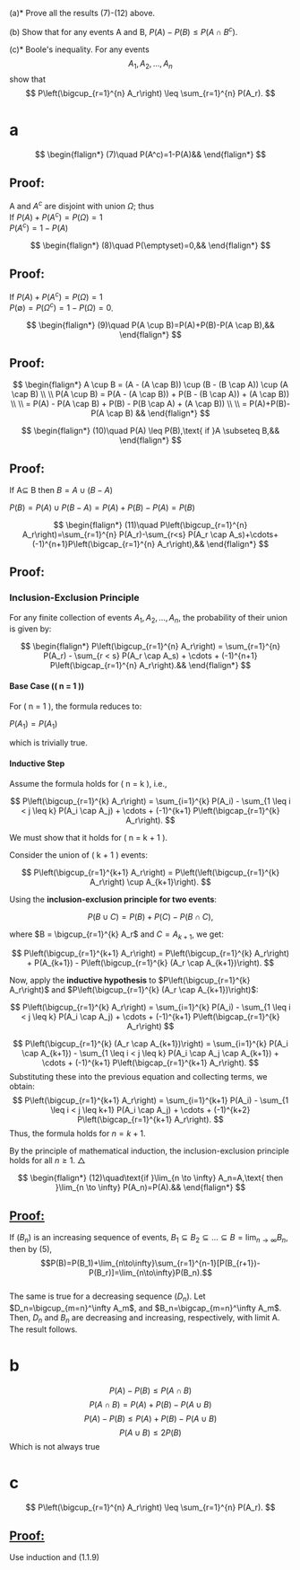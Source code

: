 
(a)* Prove all the results (7)-(12) above.

(b) Show that for any events A and B, $P(A) - P(B) ≤ P(A ∩ B^c).$

(c)* Boole's inequality. For any events $$
A_1, A_2, ..., A_n
$$show that
$$
P\left(\bigcup_{r=1}^{n} A_r\right) \leq \sum_{r=1}^{n} P(A_r).
$$

# a

$$
\begin{flalign*}
(7)\quad P(A^c)=1-P(A)&&
\end{flalign*}
$$

## Proof:

A and $A^c$ are disjoint with union $\Omega$; thus  
If $P(A)+P(A^c)=P(\Omega)=1$  
$P(A^c)=1-P(A)$

$$
\begin{flalign*}
(8)\quad P(\emptyset)=0,&&
\end{flalign*}
$$

## Proof:

If $P(A)+P(A^c)=P(\Omega)=1$  
$P(\emptyset)=P(\Omega^c)=1-P(\Omega)=0$.  

$$
\begin{flalign*}
(9)\quad P(A \cup B)=P(A)+P(B)-P(A \cap B),&&
\end{flalign*}
$$

## Proof:

$$
\begin{flalign*}
A \cup B = (A - (A \cap B)) \cup (B - (B \cap A)) \cup (A \cap B) \\
\\
P(A \cup B) = P(A - (A \cap B)) + P(B - (B \cap A)) + (A \cap B)) \\
\\
= P(A) - P(A \cap B) + P(B) - P(B \cap A) + (A \cap B)) \\
\\
= P(A)+P(B)-P(A \cap B)
&&
\end{flalign*}
$$

$$
\begin{flalign*}
(10)\quad P(A) \leq P(B),\text{ if }A \subseteq B,&&
\end{flalign*}
$$

## Proof:

If A$\subseteq$ B then $B=A\cup(B-A)$

$P(B) = P(A) \cup P(B-A)=P(A)+P(B)-P(A)=P(B)$

$$
\begin{flalign*}
(11)\quad P\left(\bigcup_{r=1}^{n} A_r\right)=\sum_{r=1}^{n} P(A_r)-\sum_{r<s} P(A_r \cap A_s)+\cdots+(-1)^{n+1}P\left(\bigcap_{r=1}^{n} A_r\right),&&
\end{flalign*}
$$

## Proof:

### **Inclusion-Exclusion Principle**
For any finite collection of events $A_1, A_2, \dots, A_n$, the probability of their union is given by:

$$
\begin{flalign*}
P\left(\bigcup_{r=1}^{n} A_r\right) = \sum_{r=1}^{n} P(A_r) - \sum_{r < s} P(A_r \cap A_s) + \cdots + (-1)^{n+1} P\left(\bigcap_{r=1}^{n} A_r\right).&&
\end{flalign*}
$$
#### **Base Case (\( n = 1 \))**

For \( n = 1 \), the formula reduces to:

$P(A_1) = P(A_1)$

which is trivially true.

#### **Inductive Step**

Assume the formula holds for \( n = k \), i.e.,

$$
P\left(\bigcup_{r=1}^{k} A_r\right) = \sum_{i=1}^{k} P(A_i) - \sum_{1 \leq i < j \leq k} P(A_i \cap A_j) + \cdots + (-1)^{k+1} P\left(\bigcap_{r=1}^{k} A_r\right).
$$

We must show that it holds for \( n = k + 1 \).

Consider the union of \( k + 1 \) events:

$$
P\left(\bigcup_{r=1}^{k+1} A_r\right) = P\left(\left(\bigcup_{r=1}^{k} A_r\right) \cup A_{k+1}\right).
$$

Using the **inclusion-exclusion principle for two events**:

$$
P(B \cup C) = P(B) + P(C) - P(B \cap C),
$$

where $B = \bigcup_{r=1}^{k} A_r$ and $C = A_{k+1}$, we get:

$$
P\left(\bigcup_{r=1}^{k+1} A_r\right) = P\left(\bigcup_{r=1}^{k} A_r\right) + P(A_{k+1}) - P\left(\bigcup_{r=1}^{k} (A_r \cap A_{k+1})\right).
$$

Now, apply the **inductive hypothesis** to $P\left(\bigcup_{r=1}^{k} A_r\right)$ and $P\left(\bigcup_{r=1}^{k} (A_r \cap A_{k+1})\right)$:

$$
P\left(\bigcup_{r=1}^{k} A_r\right) = \sum_{i=1}^{k} P(A_i) - \sum_{1 \leq i < j \leq k} P(A_i \cap A_j) + \cdots + (-1)^{k+1} P\left(\bigcap_{r=1}^{k} A_r\right)
$$

$$
P\left(\bigcup_{r=1}^{k} (A_r \cap A_{k+1})\right) = \sum_{i=1}^{k} P(A_i \cap A_{k+1}) - \sum_{1 \leq i < j \leq k} P(A_i \cap A_j \cap A_{k+1}) + \cdots + (-1)^{k+1} P\left(\bigcap_{r=1}^{k+1} A_r\right).
$$
Substituting these into the previous equation and collecting terms, we obtain:
$$
P\left(\bigcup_{r=1}^{k+1} A_r\right) = \sum_{i=1}^{k+1} P(A_i) - \sum_{1 \leq i < j \leq k+1} P(A_i \cap A_j) + \cdots + (-1)^{k+2} P\left(\bigcap_{r=1}^{k+1} A_r\right).
$$
Thus, the formula holds for $n = k + 1$.

By the principle of mathematical induction, the inclusion-exclusion principle holds for all $n \geq 1$. $\triangle$

$$
\begin{flalign*}
(12)\quad\text{if }\lim_{n \to \infty} A_n=A,\text{ then }\lim_{n \to \infty} P(A_n)=P(A).&&
\end{flalign*}
$$

## [Proof:](https://www.youtube.com/watch?v=qZoOFY78lzw)

If $(B_n)$ is an increasing sequence of events, $B_1\subseteq B_2\subseteq\dots\subseteq B=\lim_{n\to\infty}B_n$, then by (5),  
$$P(B)=P(B_1)+\lim_{n\to\infty}\sum_{r=1}^{n-1}[P(B_{r+1})-P(B_r)]=\lim_{n\to\infty}P(B_n).$$  
The same is true for a decreasing sequence ($D_n$). Let $D_n=\bigcup_{m=n}^\infty A_m$, and $B_n=\bigcap_{m=n}^\infty A_m$. Then, $D_n$ and $B_n$ are decreasing and increasing, respectively, with limit A. The result follows. 

# b

$$
P(A) − P(B) ≤ P(A ∩ B)
$$
$$
P(A \cap B) = P(A) + P(B) - P(A \cup B)
$$
$$
P(A) − P(B) ≤ P(A) + P(B) - P(A \cup B)
$$
$$
P(A \cup B) \leq 2P(B)
$$
Which is not always true

# c

$$
P\left(\bigcup_{r=1}^{n} A_r\right) \leq \sum_{r=1}^{n} P(A_r).
$$
## [Proof:](https://www.youtube.com/watch?v=PECnoM5hUIo)

Use induction and (1.1.9)